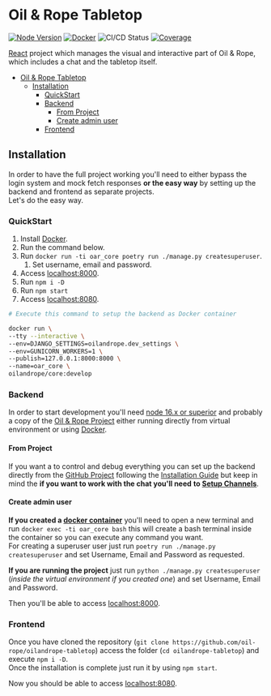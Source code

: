 # Oil &amp; Rope Tabletop

[![Node Version](https://img.shields.io/badge/Node-16.x+-green.svg)](https://nodejs.org/en/download/)
[![Docker](https://img.shields.io/badge/Docker-latest-blue.svg)](https://docs.docker.com/get-docker/)
![CI/CD Status](https://github.com/oil-rope/oilandrope-tabletop/actions/workflows/node.yml/badge.svg)
[![Coverage](https://codecov.io/gh/oil-rope/oilandrope-tabletop/branch/develop/graph/badge.svg)](https://app.codecov.io/gh/oil-rope/oilandrope-tabletop/tree/develop/)

[React](https://reactjs.org/) project which manages the visual and
interactive part of Oil &amp; Rope, which includes a chat and the
tabletop itself.

- [Oil &amp; Rope Tabletop](#oil--rope-tabletop)
  - [Installation](#installation)
    - [QuickStart](#quickstart)
    - [Backend](#backend)
      - [From Project](#from-project)
      - [Create admin user](#create-admin-user)
    - [Frontend](#frontend)

## Installation

In order to have the full project working you'll need to either bypass
the login system and mock fetch responses **or the easy way** by
setting up the backend and frontend as separate projects.  
Let's do the easy way.

### QuickStart

1. Install [Docker](https://docs.docker.com/get-docker/).
2. Run the command below.
3. Run `docker run -ti oar_core poetry run ./manage.py createsuperuser`.
   1. Set username, email and password.
4. Access [localhost:8000](http://localhost:8000).
5. Run `npm i -D`
6. Run `npm start`
7. Access [localhost:8080](http://localhost:8080).

```bash
# Execute this command to setup the backend as Docker container

docker run \
--tty --interactive \
--env=DJANGO_SETTINGS=oilandrope.dev_settings \
--env=GUNICORN_WORKERS=1 \
--publish=127.0.0.1:8000:8000 \
--name=oar_core \
oilandrope/core:develop
```

### Backend

In order to start development you'll need
[node 16.x or superior](https://nodejs.org/en/download/) and probably a
copy of the
[Oil &amp; Rope Project](https://github.com/oil-rope/oil-and-rope/)
either running directly from virtual environment or using
[Docker](https://hub.docker.com/r/oilandrope/core).

#### From Project

If you want a to control and debug everything you can set up the backend
directly from the
[GitHub Project](https://github.com/oil-rope/oil-and-rope/) following
the [Installation Guide](https://github.com/oil-rope/oil-and-rope/#installation)
but keep in mind the **if you want to work with the chat you'll need**
**to [Setup Channels](https://github.com/oil-rope/oil-and-rope/#optional-setup-channels)**.

#### Create admin user

**If you created a [docker container](#quickstart)** you'll need to open a
new terminal and run `docker exec -ti oar_core bash` this will create a
bash terminal inside the container so you can execute any command you
want.  
For creating a superuser user just run
`poetry run ./manage.py createsuperuser` and set Username, Email and
Password as requested.

**If you are running the project** just run
`python ./manage.py createsuperuser` (_inside the virtual environment if you created one_) and set Username, Email and Password.

Then you'll be able to access [localhost:8000](http://localhost:8000/).

### Frontend

Once you have cloned the repository
(`git clone https://github.com/oil-rope/oilandrope-tabletop`) access
the folder (`cd oilandrope-tabletop`) and execute `npm i -D`.  
Once the installation is complete just run it by using `npm start`.

Now you should be able to access [localhost:8080](http://localhost:8080).
